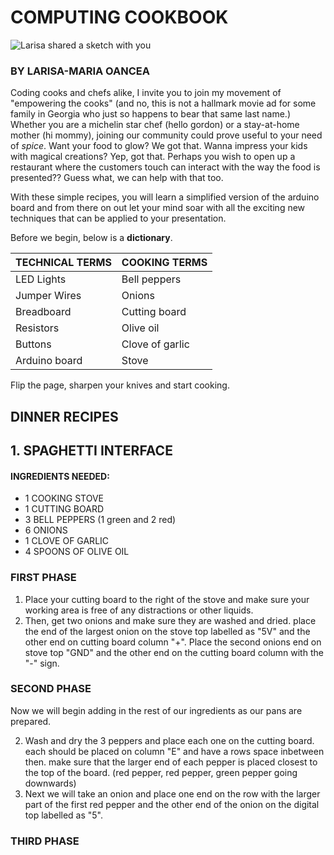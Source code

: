 # COMPUTING COOKBOOK

![Larisa shared a sketch with you](https://user-images.githubusercontent.com/93745157/140437329-e465fb60-be38-4c39-ba35-45454b9371fe.png)


### BY LARISA-MARIA OANCEA

Coding cooks and chefs alike, I invite you to join my movement of "empowering the cooks" (and no, this is not a hallmark movie ad for some family in Georgia who just so happens to bear that same last name.) Whether you are a michelin star chef (hello gordon) or a stay-at-home mother (hi mommy), joining our community could prove useful to your need of _spice_. Want your food to glow? We got that. Wanna impress your kids with magical creations? Yep, got that. Perhaps you wish to open up a restaurant where the customers touch can interact with the way the food is presented?? Guess what, we can help with that too.

With these simple recipes, you will learn a simplified version of the arduino board and from there on out let your mind soar with all the exciting new techniques that can be applied to your presentation. 





Before we begin, below is a __dictionary__. 

TECHNICAL TERMS | COOKING TERMS
------------ | -------------
LED Lights | Bell peppers
Jumper Wires | Onions
Breadboard | Cutting board
Resistors | Olive oil
Buttons | Clove of garlic
Arduino board | Stove


Flip the page, sharpen your knives and start cooking.

## DINNER RECIPES 

## 1. SPAGHETTI INTERFACE 

#### INGREDIENTS NEEDED:  

- 1 COOKING STOVE  
- 1 CUTTING BOARD  
- 3 BELL PEPPERS (1 green and 2 red)  
- 6 ONIONS  
- 1 CLOVE OF GARLIC  
- 4 SPOONS OF OLIVE OIL  

### FIRST PHASE
1. Place your cutting board to the right of the stove and make sure your working area is free of any distractions or other liquids.
2. Then, get two onions and make sure they are washed and dried. place the end of the largest onion on the stove top labelled as "5V" and the other end on cutting board column "+". Place the second onions end on stove top "GND" and the other end on the cutting board column with the "-" sign.

### SECOND PHASE
Now we will begin adding in the rest of our ingredients as our pans are prepared.

2. Wash and dry the 3 peppers and place each one on the cutting board. each should be placed on column "E" and have a rows space inbetween then. make sure that the larger end of each pepper is placed closest to the top of the board. (red pepper, red pepper, green pepper going downwards)
3. Next we will take an onion and place one end on the row with the larger part of the first red pepper and the other end of the onion on the digital top labelled as "5".

### THIRD PHASE






